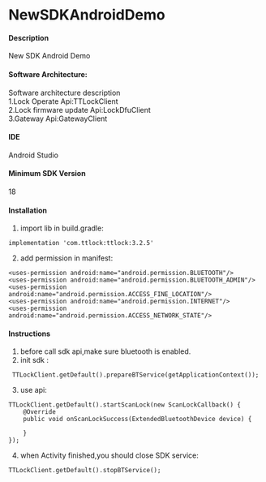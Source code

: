 # NewSDKAndroidDemo

#### Description
New SDK Android Demo

#### Software Architecture:
Software architecture description <br />
1.Lock Operate Api:TTLockClient <br />
2.Lock firmware update Api:LockDfuClient <br />
3.Gateway Api:GatewayClient <br />

#### IDE
Android Studio

#### Minimum SDK Version
18

#### Installation
1. import lib in build.gradle:
```
implementation 'com.ttlock:ttlock:3.2.5'
```
2. add permission in manifest:
```
<uses-permission android:name="android.permission.BLUETOOTH"/>
<uses-permission android:name="android.permission.BLUETOOTH_ADMIN"/>
<uses-permission android:name="android.permission.ACCESS_FINE_LOCATION"/>
<uses-permission android:name="android.permission.INTERNET"/>
<uses-permission android:name="android.permission.ACCESS_NETWORK_STATE"/>
```
#### Instructions
1. before call sdk api,make sure bluetooth is enabled.
2. init sdk :
```
 TTLockClient.getDefault().prepareBTService(getApplicationContext());
```
3. use api:
```
TTLockClient.getDefault().startScanLock(new ScanLockCallback() {
    @Override
    public void onScanLockSuccess(ExtendedBluetoothDevice device) {

    }
});
```
4. when Activity finished,you should close SDK service:
```
TTLockClient.getDefault().stopBTService();
```

